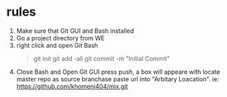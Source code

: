 # rules

1. Make sure that Git GUI and Bash installed
2. Go a project directory from WE
3. right click and open Git Bash
    >git init
    >git add -all
    >git commit -m "Initial Commit"
4. Close Bash and Open Git GUI
   press push, a box will appeare with locate master repo as source branchase
   paste url into "Arbitary Loacation". ie: https://github.com/khomeni404/mix.git
